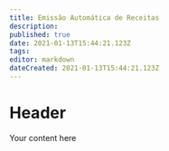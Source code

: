 ```yaml
---
title: Emissão Automática de Receitas
description: 
published: true
date: 2021-01-13T15:44:21.123Z
tags: 
editor: markdown
dateCreated: 2021-01-13T15:44:21.123Z
---
```


# Header
Your content here